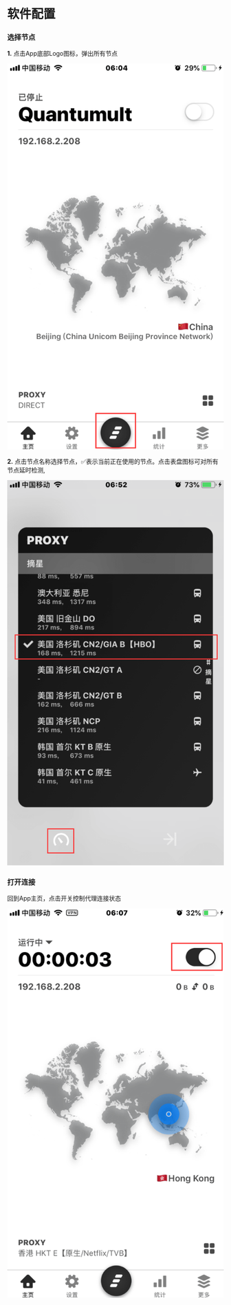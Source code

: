 # 软件配置

### 选择节点 <a id="&#x9009;&#x62E9;&#x8282;&#x70B9;"></a>

**1.** 点击App底部Logo图标，弹出所有节点

![](../../../.gitbook/assets/image%20%2839%29.png)

**2.** 点击节点名称选择节点，✅表示当前正在使用的节点。点击表盘图标可对所有节点延时检测,

![](../../../.gitbook/assets/image%20%2831%29.png)

### 打开连接

回到App主页，点击开关控制代理连接状态

![](../../../.gitbook/assets/image%20%2811%29.png)


